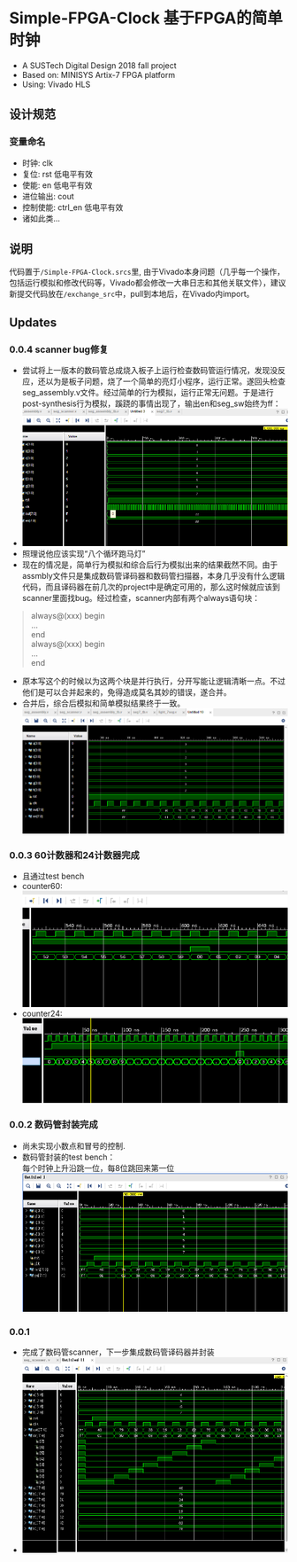 # Simple-FPGA-Clock 基于FPGA的简单时钟
* A SUSTech Digital Design 2018 fall project  
* Based on: MINISYS Artix-7 FPGA platform  
* Using: Vivado HLS
## 设计规范
### 变量命名
* 时钟: clk
* 复位: rst 低电平有效
* 使能: en 低电平有效
* 进位输出: cout 
* 控制使能: ctrl_en 低电平有效
* 诸如此类...
## 说明
代码置于`/Simple-FPGA-Clock.srcs`里, 由于Vivado本身问题（几乎每一个操作，包括运行模拟和修改代码等，Vivado都会修改一大串日志和其他关联文件），建议新提交代码放在`/exchange_src`中，pull到本地后，在Vivado内import。
## Updates
### 0.0.4 scanner bug修复
* 尝试将上一版本的数码管总成烧入板子上运行检查数码管运行情况，发现没反应，还以为是板子问题，烧了一个简单的亮灯小程序，运行正常。遂回头检查seg_assembly.v文件。经过简单的行为模拟，运行正常无问题。于是进行post-synthesis行为模拟，蹊跷的事情出现了，输出en和seg_sw始终为ff：
* ![post-syn-sim-fail](https://github.com/TsingWei/Simple-FPGA-Clock/blob/master/img/post-syn-sim-fail.PNG)
* 照理说他应该实现“八个循环跑马灯”
* 现在的情况是，简单行为模拟和综合后行为模拟出来的结果截然不同。由于assmbly文件只是集成数码管译码器和数码管扫描器，本身几乎没有什么逻辑代码，而且译码器在前几次的project中是确定可用的，那么这时候就应该到scanner里面找bug。经过检查，scanner内部有两个always语句块：
> always@(xxx) begin  
>     ...  
> end  
> always@(xxx) begin  
>     ...  
> end  
* 原本写这个的时候以为这两个块是并行执行，分开写能让逻辑清晰一点。不过他们是可以合并起来的，免得造成莫名其妙的错误，遂合并。
* 合并后，综合后模拟和简单模拟结果终于一致。
    ![post-syn-sim-pass](https://github.com/TsingWei/Simple-FPGA-Clock/blob/master/img/post-syn-sim-pass.PNG)
### 0.0.3 60计数器和24计数器完成
* 且通过test bench
* counter60:  
    ![c60](https://github.com/TsingWei/Simple-FPGA-Clock/blob/master/img/counter60_tb.png)
* counter24:  
    ![c24](https://github.com/TsingWei/Simple-FPGA-Clock/blob/master/img/counter24_tb.png)
### 0.0.2 数码管封装完成
* 尚未实现小数点和冒号的控制.  
* 数码管封装的test bench：  
    每个时钟上升沿跳一位，每8位跳回来第一位  
    ![scanner_tb](https://github.com/TsingWei/Simple-FPGA-Clock/blob/master/img/seg_assembly_tb.png)

### 0.0.1
* 完成了数码管scanner，下一步集成数码管译码器并封装
* ![scanner_tb](https://github.com/TsingWei/Simple-FPGA-Clock/blob/master/img/scanner_tb.png)
